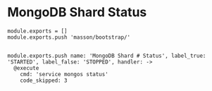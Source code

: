 
# MongoDB Shard Status

    module.exports = []
    module.exports.push 'masson/bootstrap/'


    module.exports.push name: 'MongoDB Shard # Status', label_true: 'STARTED', label_false: 'STOPPED', handler: ->
      @execute
        cmd: 'service mongos status'
        code_skipped: 3
      
